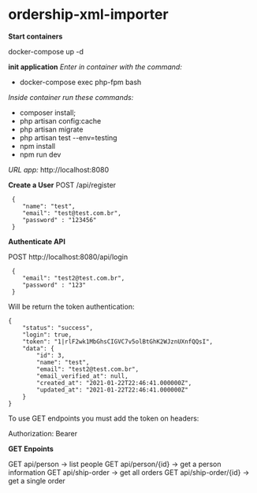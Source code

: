 
# ordership-xml-importer

**Start containers**

docker-compose up -d

**init application**
*Enter in container with the command:*
 - docker-compose exec php-fpm bash

*Inside container run these commands:*

 - composer install; 
 - php artisan config:cache
 - php artisan migrate 
 - php artisan test --env=testing
 - npm install
 - npm run dev
 

*URL app:* http://localhost:8080

**Create a User**
POST /api/register

     {
        "name": "test",
        "email": "test@test.com.br",
        "password" : "123456"
     }

 
**Authenticate API**

POST http://localhost:8080/api/login

     {
        "email": "test2@test.com.br",
        "password" : "123"
     }

Will be return the token authentication:

    {
        "status": "success",
        "login": true,
        "token": "1|rlF2wk1MbGhsCIGVC7v5olBtGhK2WJznUXnfQQsI",
        "data": {
            "id": 3,
            "name": "test",
            "email": "test2@test.com.br",
            "email_verified_at": null,
            "created_at": "2021-01-22T22:46:41.000000Z",
            "updated_at": "2021-01-22T22:46:41.000000Z"
        }
    }

To use GET endpoints you must add the token on headers:

Authorization: Bearer <Token>


**GET Enpoints** 

GET api/person -> list people
GET api/person/{id} -> get a person information
GET api/ship-order -> get all orders
GET api/ship-order/{id} -> get a single order
